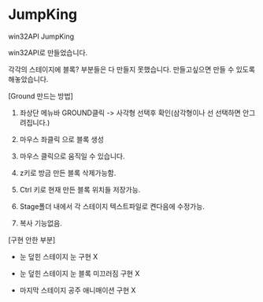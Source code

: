 # JumpKing
win32API JumpKing

win32API로 만들었습니다.

각각의 스테이지에 블록? 부분들은 다 만들지 못했습니다. 만들고싶으면 만들 수 있도록 해놓았습니다.

[Ground 만드는 방법]

1. 좌상단 메뉴바 GROUND클릭 -> 사각형 선택후 확인(삼각형이나 선 선택하면 안그려집니다.)

2. 마우스 좌클릭 으로 블록 생성

3. 마우스 클릭으로 움직일 수 있습니다.

4. z키로 방금 만든 블록 삭제가능함.

5. Ctrl 키로 현재 만든 블록 위치들 저장가능.

7. Stage폴더 내에서 각 스테이지 텍스트파일로 켠다음에 수정가능.

5. 복사 기능없음.

[구현 안한 부분]

- 눈 덮힌 스테이지 눈 구현 X

- 눈 덮힌 스테이지 눈 블록 미끄러짐 구현 X

- 마지막 스테이지 공주 애니매이션 구현 X

